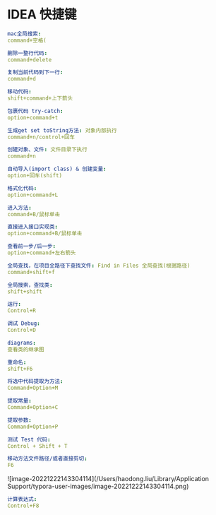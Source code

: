 # IDEA 快捷键

```yaml
mac全局搜索:
command+空格(
```



```yaml
删除一整行代码:
command+delete

复制当前代码到下一行:
command+d

移动代码:
shift+command+上下箭头

包裹代码 try-catch:
option+command+t
```



```yaml
生成get set toString方法: 对象内部执行
command+n/control+回车 

创建对象、文件: 文件目录下执行
command+n

自动导入(import class) & 创建变量:
option+回车(shift)

格式化代码:
option+command+L

进入方法:
command+B/鼠标单击

直接进入接口实现类:
option+command+B/鼠标单击

查看前一步/后一步:
option+command+左右箭头

全局查找，在项目全路径下查找文件: Find in Files	全局查找(根据路径)
command+shift+f 

全局搜索，查找类:
shift+shift

运行:
Control+R

调试 Debug:
Control+D

diagrams:
查看类的继承图

重命名:
shift+F6

将选中代码提取为方法:
Command+Option+M

提取常量:
Command+Option+C

提取参数:
Command+Option+P

测试 Test 代码:
Control + Shift + T		

移动方法文件路径/或者直接剪切:
F6						
```



![image-20221222143304114](/Users/haodong.liu/Library/Application Support/typora-user-images/image-20221222143304114.png)

```yaml
计算表达式:
Control+F8
```

